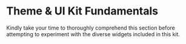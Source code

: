 # Theme & UI Kit Fundamentals

Kindly take your time to thoroughly comprehend this section before attempting to experiment with the diverse widgets included in this kit.
